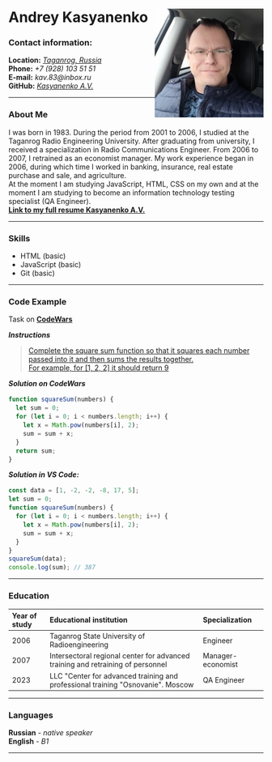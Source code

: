 # **Andrey Kasyanenko** <img style="float: right;" src="726812874.jpeg" alt="Foto" width="215x215"/>

### **Contact information:**

**Location:** [_Taganrog, Russia_](https://yandex.ru/maps/971/taganrog/)  
 **Phone:** _+7 (928) 103 51 51_  
 **E-mail:** _kav.83@inbox.ru_  
 **GitHub:** [_Kasyanenko A.V._](https://github.com/KasyanenkoAV)

---

### **About Me**

I was born in 1983. During the period from 2001 to 2006, I studied at the Taganrog Radio Engineering University. After graduating from university, I received a specialization in Radio Communications Engineer. From 2006 to 2007, I retrained as an economist manager. My work experience began in 2006, during which time I worked in banking, insurance, real estate purchase and sale, and agriculture.\
At the moment I am studying JavaScript, HTML, CSS on my own and at the moment I am studying to become an information technology testing specialist (QA Engineer).\
[**Link to my full resume Kasyanenko A.V.**](https://taganrog.hh.ru/resume/beab3848ff006545cd0039ed1f736563726574)

---

### **Skills**

- HTML (basic)
- JavaScript (basic)
- Git (basic)

---

### **Code Example**

Task on [**CodeWars**](https://www.codewars.com/kata/515e271a311df0350d00000f/train/javascript "Square(n) Sum")

**_Instructions_**

> [Complete the square sum function so that it squares each number passed into it and then sums the results together.\
> For example, for [1, 2, 2] it should return 9](https://www.codewars.com/kata/515e271a311df0350d00000f/train/javascript "Square(n) Sum")

**_Solution on CodeWars_**

```javascript
function squareSum(numbers) {
  let sum = 0;
  for (let i = 0; i < numbers.length; i++) {
    let x = Math.pow(numbers[i], 2);
    sum = sum + x;
  }
  return sum;
}
```

**_Solution in VS Code:_**

```javascript
const data = [1, -2, -2, -8, 17, 5];
let sum = 0;
function squareSum(numbers) {
  for (let i = 0; i < numbers.length; i++) {
    let x = Math.pow(numbers[i], 2);
    sum = sum + x;
  }
}
squareSum(data);
console.log(sum); // 387
```

---

### **Education**

| Year of study | Educational institution                                                         | Specialization    |
| :------------ | :------------------------------------------------------------------------------ | :---------------- |
| 2006          | Taganrog State University of Radioengineering                                   | Engineer          |
| 2007          | Intersectoral regional center for advanced training and retraining of personnel | Manager-economist |
| 2023          | LLC "Center for advanced training and professional training "Osnovanie". Moscow | QA Engineer       |

---

### **Languages**

**Russian** - _native speaker_\
**English** - _B1_

---

